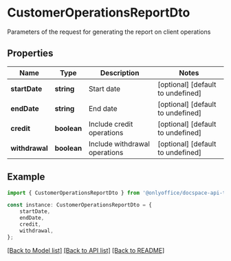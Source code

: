 # CustomerOperationsReportDto

Parameters of the request for generating the report on client operations

## Properties

Name | Type | Description | Notes
------------ | ------------- | ------------- | -------------
**startDate** | **string** | Start date | [optional] [default to undefined]
**endDate** | **string** | End date | [optional] [default to undefined]
**credit** | **boolean** | Include credit operations | [optional] [default to undefined]
**withdrawal** | **boolean** | Include withdrawal operations | [optional] [default to undefined]

## Example

```typescript
import { CustomerOperationsReportDto } from '@onlyoffice/docspace-api-typescript';

const instance: CustomerOperationsReportDto = {
    startDate,
    endDate,
    credit,
    withdrawal,
};
```

[[Back to Model list]](../README.md#documentation-for-models) [[Back to API list]](../README.md#documentation-for-api-endpoints) [[Back to README]](../README.md)
